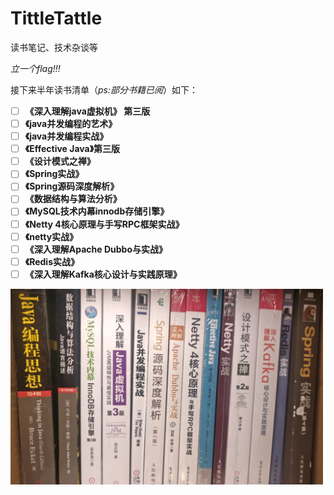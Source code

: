 # TittleTattle
读书笔记、技术杂谈等

*立一个flag!!!*

接下来半年读书清单（*ps:部分书籍已阅*）如下：

- [ ] **《深入理解java虚拟机》 第三版**
- [ ] **《java并发编程的艺术》**
- [ ] **《java并发编程实战》**
- [ ] **《Effective Java》第三版**
- [ ] **《设计模式之禅》**
- [ ] **《Spring实战》**
- [ ] **《Spring源码深度解析》**
- [ ] **《数据结构与算法分析》**
- [ ] **《MySQL技术内幕innodb存储引擎》**
- [ ] **《Netty 4核心原理与手写RPC框架实战》**
- [ ] **《netty实战》**
- [ ] **《深入理解Apache Dubbo与实战》**
- [ ] **《Redis实战》**
- [ ] **《深入理解Kafka核心设计与实践原理》**

<img src="media/pictures/person/books.jpg" alt="书单列表" width="500" height="313" align="bottom" />

